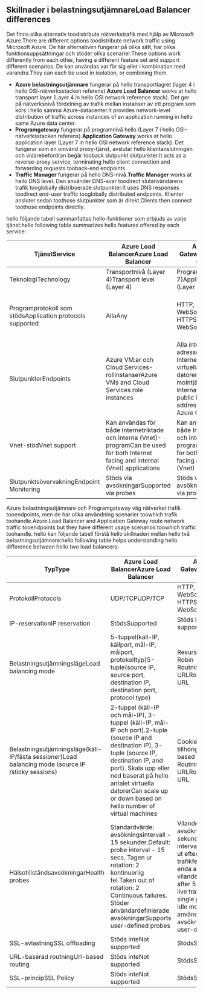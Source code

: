 ## <a name="load-balancer-differences"></a><span data-ttu-id="b3c7c-101">Skillnader i belastningsutjämnare</span><span class="sxs-lookup"><span data-stu-id="b3c7c-101">Load Balancer differences</span></span>

<span data-ttu-id="b3c7c-102">Det finns olika alternativ toodistribute nätverkstrafik med hjälp av Microsoft Azure.</span><span class="sxs-lookup"><span data-stu-id="b3c7c-102">There are different options toodistribute network traffic using Microsoft Azure.</span></span> <span data-ttu-id="b3c7c-103">De här alternativen fungerar på olika sätt, har olika funktionsuppsättningar och stöder olika scenarier.</span><span class="sxs-lookup"><span data-stu-id="b3c7c-103">These options work differently from each other, having a different feature set and support different scenarios.</span></span> <span data-ttu-id="b3c7c-104">De kan användas var för sig eller i kombination med varandra.</span><span class="sxs-lookup"><span data-stu-id="b3c7c-104">They can each be used in isolation, or combining them.</span></span>

* <span data-ttu-id="b3c7c-105">**Azure belastningsutjämnare** fungerar på hello transportlagret (lager 4 i hello OSI-nätverksstacken referens).</span><span class="sxs-lookup"><span data-stu-id="b3c7c-105">**Azure Load Balancer** works at hello transport layer (Layer 4 in hello OSI network reference stack).</span></span> <span data-ttu-id="b3c7c-106">Det ger på nätverksnivå fördelning av trafik mellan instanser av ett program som körs i hello samma Azure-datacenter.</span><span class="sxs-lookup"><span data-stu-id="b3c7c-106">It provides network-level distribution of traffic across instances of an application running in hello same Azure data center.</span></span>
* <span data-ttu-id="b3c7c-107">**Programgateway** fungerar på programnivå hello (Layer 7 i hello OSI-nätverksstacken referens).</span><span class="sxs-lookup"><span data-stu-id="b3c7c-107">**Application Gateway** works at hello application layer (Layer 7 in hello OSI network reference stack).</span></span> <span data-ttu-id="b3c7c-108">Det fungerar som en omvänd proxy-tjänst, avslutar hello klientanslutningen och vidarebefordran begär tooback slutpunkt slutpunkter.</span><span class="sxs-lookup"><span data-stu-id="b3c7c-108">It acts as a reverse-proxy service, terminating hello client connection and forwarding requests tooback-end endpoints.</span></span>
* <span data-ttu-id="b3c7c-109">**Traffic Manager** fungerar på hello DNS-nivå.</span><span class="sxs-lookup"><span data-stu-id="b3c7c-109">**Traffic Manager** works at hello DNS level.</span></span>  <span data-ttu-id="b3c7c-110">Den använder DNS-svar toodirect slutanvändarens trafik tooglobally distribuerade slutpunkter.</span><span class="sxs-lookup"><span data-stu-id="b3c7c-110">It uses DNS responses toodirect end-user traffic tooglobally distributed endpoints.</span></span> <span data-ttu-id="b3c7c-111">Klienter ansluter sedan toothose slutpunkter som är direkt.</span><span class="sxs-lookup"><span data-stu-id="b3c7c-111">Clients then connect toothose endpoints directly.</span></span>

<span data-ttu-id="b3c7c-112">hello följande tabell sammanfattas hello-funktioner som erbjuds av varje tjänst:</span><span class="sxs-lookup"><span data-stu-id="b3c7c-112">hello following table summarizes hello features offered by each service:</span></span>

| <span data-ttu-id="b3c7c-113">Tjänst</span><span class="sxs-lookup"><span data-stu-id="b3c7c-113">Service</span></span> | <span data-ttu-id="b3c7c-114">Azure Load Balancer</span><span class="sxs-lookup"><span data-stu-id="b3c7c-114">Azure Load Balancer</span></span> | <span data-ttu-id="b3c7c-115">Application Gateway</span><span class="sxs-lookup"><span data-stu-id="b3c7c-115">Application Gateway</span></span> | <span data-ttu-id="b3c7c-116">Traffic Manager</span><span class="sxs-lookup"><span data-stu-id="b3c7c-116">Traffic Manager</span></span> |
| --- | --- | --- | --- |
| <span data-ttu-id="b3c7c-117">Teknologi</span><span class="sxs-lookup"><span data-stu-id="b3c7c-117">Technology</span></span> |<span data-ttu-id="b3c7c-118">Transportnivå (Layer 4)</span><span class="sxs-lookup"><span data-stu-id="b3c7c-118">Transport level (Layer 4)</span></span> |<span data-ttu-id="b3c7c-119">Programnivå (Layer 7)</span><span class="sxs-lookup"><span data-stu-id="b3c7c-119">Application level (Layer 7)</span></span> |<span data-ttu-id="b3c7c-120">DNS-nivå</span><span class="sxs-lookup"><span data-stu-id="b3c7c-120">DNS level</span></span> |
| <span data-ttu-id="b3c7c-121">Programprotokoll som stöds</span><span class="sxs-lookup"><span data-stu-id="b3c7c-121">Application protocols supported</span></span> |<span data-ttu-id="b3c7c-122">Alla</span><span class="sxs-lookup"><span data-stu-id="b3c7c-122">Any</span></span> |<span data-ttu-id="b3c7c-123">HTTP, HTTPS och WebSockets</span><span class="sxs-lookup"><span data-stu-id="b3c7c-123">HTTP, HTTPS, and WebSockets</span></span> |<span data-ttu-id="b3c7c-124">Alla (en HTTP-slutpunkt krävs för slutpunktsövervakning)</span><span class="sxs-lookup"><span data-stu-id="b3c7c-124">Any (An HTTP endpoint is required for endpoint monitoring)</span></span> |
| <span data-ttu-id="b3c7c-125">Slutpunkter</span><span class="sxs-lookup"><span data-stu-id="b3c7c-125">Endpoints</span></span> |<span data-ttu-id="b3c7c-126">Azure VM:ar och Cloud Services-rollinstanser</span><span class="sxs-lookup"><span data-stu-id="b3c7c-126">Azure VMs and Cloud Services role instances</span></span> |<span data-ttu-id="b3c7c-127">Alla interna Azure-IP-adresser, offentliga Internet-IP-adresser, virtuella Azure-datorer och Azure-molntjänster</span><span class="sxs-lookup"><span data-stu-id="b3c7c-127">Any Azure internal IP address, public internet IP address, Azure VM, or Azure Cloud Service</span></span> |<span data-ttu-id="b3c7c-128">Azure VM:ar, Cloud Services, Azure Web Apps och externa slutpunkter</span><span class="sxs-lookup"><span data-stu-id="b3c7c-128">Azure VMs, Cloud Services, Azure Web Apps, and external endpoints</span></span> |
| <span data-ttu-id="b3c7c-129">Vnet-stöd</span><span class="sxs-lookup"><span data-stu-id="b3c7c-129">Vnet support</span></span> |<span data-ttu-id="b3c7c-130">Kan användas för både Internetriktade och interna (Vnet)-program</span><span class="sxs-lookup"><span data-stu-id="b3c7c-130">Can be used for both Internet facing and internal (Vnet) applications</span></span> |<span data-ttu-id="b3c7c-131">Kan användas för både Internetriktade och interna (Vnet)-program</span><span class="sxs-lookup"><span data-stu-id="b3c7c-131">Can be used for both Internet facing and internal (Vnet) applications</span></span> |<span data-ttu-id="b3c7c-132">Stöder enbart Internetriktade program</span><span class="sxs-lookup"><span data-stu-id="b3c7c-132">Only supports Internet-facing applications</span></span> |
| <span data-ttu-id="b3c7c-133">Slutpunktsövervakning</span><span class="sxs-lookup"><span data-stu-id="b3c7c-133">Endpoint Monitoring</span></span> |<span data-ttu-id="b3c7c-134">Stöds via avsökningar</span><span class="sxs-lookup"><span data-stu-id="b3c7c-134">Supported via probes</span></span> |<span data-ttu-id="b3c7c-135">Stöds via avsökningar</span><span class="sxs-lookup"><span data-stu-id="b3c7c-135">Supported via probes</span></span> |<span data-ttu-id="b3c7c-136">Stöds via HTTP/HTTPS GET</span><span class="sxs-lookup"><span data-stu-id="b3c7c-136">Supported via HTTP/HTTPS GET</span></span> |

<span data-ttu-id="b3c7c-137">Azure belastningsutjämnare och Programgateway väg nätverket trafik tooendpoints, men de har olika användning scenarier toowhich trafik toohandle.</span><span class="sxs-lookup"><span data-stu-id="b3c7c-137">Azure Load Balancer and Application Gateway route network traffic tooendpoints but they have different usage scenarios toowhich traffic toohandle.</span></span> <span data-ttu-id="b3c7c-138">hello kan följande tabell förstå hello skillnaden mellan hello två belastningsutjämnare:</span><span class="sxs-lookup"><span data-stu-id="b3c7c-138">hello following table helps understanding hello difference between hello two load balancers:</span></span>

| <span data-ttu-id="b3c7c-139">Typ</span><span class="sxs-lookup"><span data-stu-id="b3c7c-139">Type</span></span> | <span data-ttu-id="b3c7c-140">Azure Load Balancer</span><span class="sxs-lookup"><span data-stu-id="b3c7c-140">Azure Load Balancer</span></span> | <span data-ttu-id="b3c7c-141">Application Gateway</span><span class="sxs-lookup"><span data-stu-id="b3c7c-141">Application Gateway</span></span> |
| --- | --- | --- |
| <span data-ttu-id="b3c7c-142">Protokoll</span><span class="sxs-lookup"><span data-stu-id="b3c7c-142">Protocols</span></span> |<span data-ttu-id="b3c7c-143">UDP/TCP</span><span class="sxs-lookup"><span data-stu-id="b3c7c-143">UDP/TCP</span></span> |<span data-ttu-id="b3c7c-144">HTTP, HTTPS och WebSockets</span><span class="sxs-lookup"><span data-stu-id="b3c7c-144">HTTP, HTTPS, and WebSockets</span></span> |
| <span data-ttu-id="b3c7c-145">IP-reservation</span><span class="sxs-lookup"><span data-stu-id="b3c7c-145">IP reservation</span></span> |<span data-ttu-id="b3c7c-146">Stöds</span><span class="sxs-lookup"><span data-stu-id="b3c7c-146">Supported</span></span> |<span data-ttu-id="b3c7c-147">Stöds inte</span><span class="sxs-lookup"><span data-stu-id="b3c7c-147">Not supported</span></span> |
| <span data-ttu-id="b3c7c-148">Belastningsutjämningsläge</span><span class="sxs-lookup"><span data-stu-id="b3c7c-148">Load balancing mode</span></span> |<span data-ttu-id="b3c7c-149">5-tuppel(käll-IP, källport, mål-IP, målport, protokolltyp)</span><span class="sxs-lookup"><span data-stu-id="b3c7c-149">5-tuple(source IP, source port, destination IP, destination port, protocol type)</span></span> |<span data-ttu-id="b3c7c-150">Resursallokering</span><span class="sxs-lookup"><span data-stu-id="b3c7c-150">Round Robin</span></span><br><span data-ttu-id="b3c7c-151">Routning baserat på URL</span><span class="sxs-lookup"><span data-stu-id="b3c7c-151">Routing based on URL</span></span> |
| <span data-ttu-id="b3c7c-152">Belastningsutjämningsläge(käll-IP/fästa sessioner)</span><span class="sxs-lookup"><span data-stu-id="b3c7c-152">Load balancing mode (source IP /sticky sessions)</span></span> |<span data-ttu-id="b3c7c-153">2-tuppel (käll-IP och mål-IP), 3-tuppel (käll-IP, mål-IP och port).</span><span class="sxs-lookup"><span data-stu-id="b3c7c-153">2-tuple (source IP and destination IP), 3-tuple (source IP, destination IP, and port).</span></span> <span data-ttu-id="b3c7c-154">Skala upp eller ned baserat på hello antalet virtuella datorer</span><span class="sxs-lookup"><span data-stu-id="b3c7c-154">Can scale up or down based on hello number of virtual machines</span></span> |<span data-ttu-id="b3c7c-155">Cookie-baserad tillhörighet</span><span class="sxs-lookup"><span data-stu-id="b3c7c-155">Cookie-based affinity</span></span><br><span data-ttu-id="b3c7c-156">Routning baserat på URL</span><span class="sxs-lookup"><span data-stu-id="b3c7c-156">Routing based on URL</span></span> |
| <span data-ttu-id="b3c7c-157">Hälsotillståndsavsökningar</span><span class="sxs-lookup"><span data-stu-id="b3c7c-157">Health probes</span></span> |<span data-ttu-id="b3c7c-158">Standardvärde: avsökningsintervall - 15 sekunder.</span><span class="sxs-lookup"><span data-stu-id="b3c7c-158">Default: probe interval - 15 secs.</span></span> <span data-ttu-id="b3c7c-159">Tagen ur rotation: 2 kontinuerlig fel.</span><span class="sxs-lookup"><span data-stu-id="b3c7c-159">Taken out of rotation: 2 Continuous failures.</span></span> <span data-ttu-id="b3c7c-160">Stöder användardefinierade avsökningar</span><span class="sxs-lookup"><span data-stu-id="b3c7c-160">Supports user-defined probes</span></span> |<span data-ttu-id="b3c7c-161">Vilande avsökningsintervall 30 sekunder.</span><span class="sxs-lookup"><span data-stu-id="b3c7c-161">Idle probe interval 30 secs.</span></span> <span data-ttu-id="b3c7c-162">Tas ut efter 5 efterföljande trafikfel live eller ett enda avsökningsfel i vilande läge.</span><span class="sxs-lookup"><span data-stu-id="b3c7c-162">Taken out after 5 consecutive live traffic failures or a single probe failure in idle mode.</span></span> <span data-ttu-id="b3c7c-163">Stöder användardefinierade avsökningar</span><span class="sxs-lookup"><span data-stu-id="b3c7c-163">Supports user-defined probes</span></span> |
| <span data-ttu-id="b3c7c-164">SSL-avlastning</span><span class="sxs-lookup"><span data-stu-id="b3c7c-164">SSL offloading</span></span> |<span data-ttu-id="b3c7c-165">Stöds inte</span><span class="sxs-lookup"><span data-stu-id="b3c7c-165">Not supported</span></span> |<span data-ttu-id="b3c7c-166">Stöds</span><span class="sxs-lookup"><span data-stu-id="b3c7c-166">Supported</span></span> |
| <span data-ttu-id="b3c7c-167">URL-baserad routning</span><span class="sxs-lookup"><span data-stu-id="b3c7c-167">Url-based routing</span></span> | <span data-ttu-id="b3c7c-168">Stöds inte</span><span class="sxs-lookup"><span data-stu-id="b3c7c-168">Not supported</span></span> | <span data-ttu-id="b3c7c-169">Stöds</span><span class="sxs-lookup"><span data-stu-id="b3c7c-169">Supported</span></span>|
| <span data-ttu-id="b3c7c-170">SSL-princip</span><span class="sxs-lookup"><span data-stu-id="b3c7c-170">SSL Policy</span></span> | <span data-ttu-id="b3c7c-171">Stöds inte</span><span class="sxs-lookup"><span data-stu-id="b3c7c-171">Not supported</span></span> | <span data-ttu-id="b3c7c-172">Stöds</span><span class="sxs-lookup"><span data-stu-id="b3c7c-172">Supported</span></span>|
